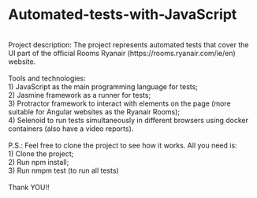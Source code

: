 # Automated-tests-with-JavaScript
<br>
Project description: The project represents automated tests that cover the UI part of the official Rooms Ryanair (https://rooms.ryanair.com/ie/en) website.
<br><br>
Tools and technologies: 
<br>
1) JavaScript as the main programming language for tests;
<br>
2) Jasmine framework as a runner for tests;
<br>
3) Protractor framework to interact with elements on the page (more suitable for Angular websites as the Ryanair Rooms);
<br>
4) Selenoid to run tests simultaneously in different browsers using docker containers (also have a video reports).
<br><br>
P.S.: Feel free to clone the project to see how it works. All you need is:
<br>
1) Clone the project;
<br>
2) Run npm install;
<br>
3) Run nmpm test (to run all tests)
<br><br>
Thank YOU!!
